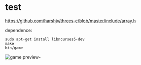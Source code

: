 # test

https://github.com/harshjv/threes-c/blob/master/include/array.h

dependence:
```
sudo apt-get install libncurses5-dev
make
bin/game
```

![game preview](https://raw.githubusercontent.com/jefersonrpb/hunter.c/master/img/preview.jpg)-
